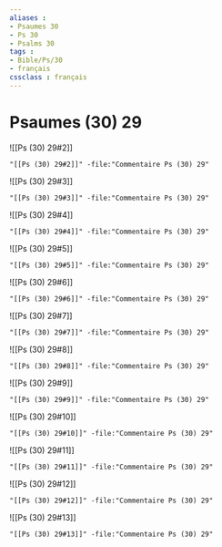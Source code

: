 ```yaml
---
aliases : 
- Psaumes 30
- Ps 30
- Psalms 30
tags : 
- Bible/Ps/30
- français
cssclass : français
---
```


# Psaumes (30) 29

![[Ps (30) 29#2]]

```query
"[[Ps (30) 29#2]]" -file:"Commentaire Ps (30) 29"
```

![[Ps (30) 29#3]]

```query
"[[Ps (30) 29#3]]" -file:"Commentaire Ps (30) 29"
```

![[Ps (30) 29#4]]

```query
"[[Ps (30) 29#4]]" -file:"Commentaire Ps (30) 29"
```

![[Ps (30) 29#5]]

```query
"[[Ps (30) 29#5]]" -file:"Commentaire Ps (30) 29"
```

![[Ps (30) 29#6]]

```query
"[[Ps (30) 29#6]]" -file:"Commentaire Ps (30) 29"
```

![[Ps (30) 29#7]]

```query
"[[Ps (30) 29#7]]" -file:"Commentaire Ps (30) 29"
```

![[Ps (30) 29#8]]

```query
"[[Ps (30) 29#8]]" -file:"Commentaire Ps (30) 29"
```

![[Ps (30) 29#9]]

```query
"[[Ps (30) 29#9]]" -file:"Commentaire Ps (30) 29"
```

![[Ps (30) 29#10]]

```query
"[[Ps (30) 29#10]]" -file:"Commentaire Ps (30) 29"
```

![[Ps (30) 29#11]]

```query
"[[Ps (30) 29#11]]" -file:"Commentaire Ps (30) 29"
```

![[Ps (30) 29#12]]

```query
"[[Ps (30) 29#12]]" -file:"Commentaire Ps (30) 29"
```

![[Ps (30) 29#13]]

```query
"[[Ps (30) 29#13]]" -file:"Commentaire Ps (30) 29"
```

